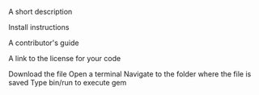 A short description

Install instructions

A contributor's guide

A link to the license for your code


Download the file
Open a terminal
Navigate to the folder where the file is saved
Type bin/run to execute gem
